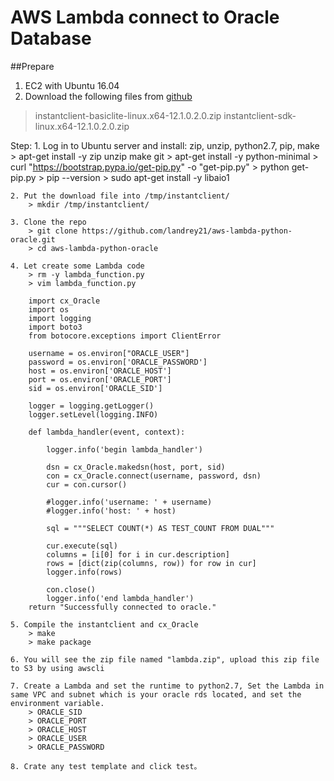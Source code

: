 # AWS Lambda connect to Oracle Database
##Prepare
1. EC2 with Ubuntu 16.04
2. Download the following files from [github](http://www.oracle.com/technetwork/topics/linuxx86-64soft-092277.html)
> instantclient-basiclite-linux.x64-12.1.0.2.0.zip
> instantclient-sdk-linux.x64-12.1.0.2.0.zip

Step:
    1. Log in to Ubuntu server and install: zip, unzip, python2.7, pip, make
        > apt-get install -y zip unzip make git
        > apt-get install -y python-minimal
        > curl "https://bootstrap.pypa.io/get-pip.py" -o "get-pip.py"
        > python get-pip.py
        > pip --version
        > sudo apt-get install -y libaio1

    2. Put the download file into /tmp/instantclient/
        > mkdir /tmp/instantclient/
    
    3. Clone the repo
        > git clone https://github.com/landrey21/aws-lambda-python-oracle.git
        > cd aws-lambda-python-oracle
    
    4. Let create some Lambda code
        > rm -y lambda_function.py
        > vim lambda_function.py

        import cx_Oracle
        import os
        import logging
        import boto3
        from botocore.exceptions import ClientError

        username = os.environ["ORACLE_USER"]
        password = os.environ['ORACLE_PASSWORD']
        host = os.environ['ORACLE_HOST']
        port = os.environ['ORACLE_PORT']
        sid = os.environ['ORACLE_SID']

        logger = logging.getLogger()
        logger.setLevel(logging.INFO)

        def lambda_handler(event, context):

            logger.info('begin lambda_handler')

            dsn = cx_Oracle.makedsn(host, port, sid)
            con = cx_Oracle.connect(username, password, dsn)
            cur = con.cursor()

            #logger.info('username: ' + username)
            #logger.info('host: ' + host)

            sql = """SELECT COUNT(*) AS TEST_COUNT FROM DUAL"""

            cur.execute(sql)
            columns = [i[0] for i in cur.description]
            rows = [dict(zip(columns, row)) for row in cur]
            logger.info(rows)

            con.close()
            logger.info('end lambda_handler')
        return "Successfully connected to oracle."

    5. Compile the instantclient and cx_Oracle
        > make
        > make package

    6. You will see the zip file named "lambda.zip", upload this zip file to S3 by using awscli
    
    7. Create a Lambda and set the runtime to python2.7, Set the Lambda in same VPC and subnet which is your oracle rds located, and set the environment variable.
        > ORACLE_SID
        > ORACLE_PORT
        > ORACLE_HOST
        > ORACLE_USER
        > ORACLE_PASSWORD

    8. Crate any test template and click test。
